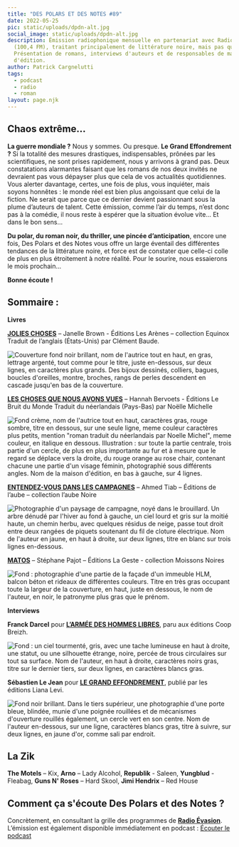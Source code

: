 ```yaml
---
title: "DES POLARS ET DES NOTES #89"
date: 2022-05-25
pic: static/uploads/dpdn-alt.jpg
social_image: static/uploads/dpdn-alt.jpg
description: Émission radiophonique mensuelle en partenariat avec Radio Évasion
  (100,4 FM), traitant principalement de littérature noire, mais pas que...
  Présentation de romans, interviews d'auteurs et de responsables de maisons
  d'édition.
author: Patrick Cargnelutti
tags:
  - podcast
  - radio
  - roman
layout: page.njk
---
```

## Chaos extrême...

**La guerre mondiale ?** Nous y sommes. Ou presque. **Le Grand Effondrement ?** Si la totalité des mesures drastiques, indispensables, prônées par les scientifiques, ne sont prises rapidement, nous y arrivons à grand pas. Deux constatations alarmantes faisant que les romans de nos deux invités ne devraient pas vous dépayser plus que cela de vos actualités quotidiennes. Vous alerter davantage, certes, une fois de plus, vous inquiéter, mais soyons honnêtes : le monde réel est bien plus angoissant que celui de la fiction. Ne serait que parce que ce dernier devient passionnant sous la plume d’auteurs de talent. 
Cette émission, comme l’air du temps, n’est donc pas à la comédie, il nous reste à espérer que la situation évolue vite... Et dans le bon sens...

**Du polar, du roman noir, du thriller, une pincée d’anticipation**, encore une fois, Des Polars et des Notes vous offre un large éventail des différentes tendances de la littérature noire, et force est de constater que celle-ci colle de plus en plus étroitement à notre réalité. 
Pour le sourire, nous essaierons le mois prochain...

**Bonne écoute !**

## Sommaire :

**Livres**

**[JOLIES CHOSES](https://www.arenes.fr/livre/jolies-choses/)** – Janelle Brown - Éditions Les Arènes – collection Equinox
Traduit de l’anglais (États-Unis) par Clément Baude.

![Couverture fond noir brillant, nom de l'autrice tout en haut, en gras, lettrage argenté, tout comme pour le titre, juste en-dessous, sur deux lignes, en caractères plus grands. Des bijoux dessinés, colliers, bagues, boucles d'oreilles, montre, broches, rangs de perles descendent en cascade jusqu'en bas de la couverture.](static/uploads/les-jolies-choses.jpeg "Jolies choses")

**[LES CHOSES QUE NOUS AVONS VUES](https://lebruitdumonde.com/livre/28)** – Hannah Bervoets - Éditions Le Bruit du Monde
Traduit du néerlandais (Pays-Bas) par Noëlle Michelle

![Fond crème, nom de l'autrice tout en haut, caractères gras, rouge sombre, titre en dessous, sur une seule ligne, meme couleur caractères plus petits, mention "roman traduit du néerlandais par Noelle Michel", meme couleur, en italique en dessous. Illustration : sur toute la partie centrale, trois partie d'un cercle, de plus en plus importante au fur et à mesure que le regard se déplace vers la droite, du rouge orange au rose chair, contenant chacune une partie d'un visage féminin, photographié sous différents angles. Nom de la maison d'édition, en bas à gauche, sur 4 lignes.](static/uploads/les-choses-que-nous-avons-vues.jpeg "Les Choses que nous avons vues")

**[ENTENDEZ-VOUS DANS LES CAMPAGNES](https://editionsdelaube.fr/catalogue_de_livres/entendez-vous-dans-les-campagnes/)** – Ahmed Tiab – Éditions de l’aube – collection l’aube Noire

![Photographie d'un paysage de campagne, noyé dans le brouillard. Un arbre dénudé par l'hiver au fond à gauche, un ciel lourd et gris sur la moitié haute, un chemin herbu, avec quelques résidus de neige, passe tout droit entre deux rangées de piquets soutenant du fil de cloture électrique. Nom de l'auteur en jaune, en haut à droite, sur deux lignes, titre en blanc sur trois lignes en-dessous.](static/uploads/entendez-vous-dans-les-campagnes.jpeg "Entendez-vous dans les campagnes")

**[MATOS](http://www.gesteditions.com/moissons-noires/matos)** – Stéphane Pajot – Éditions La Geste - collection Moissons Noires

![Fond : photographie d'une partie de la façade d'un immeuble HLM, balcon béton et rideaux de différentes couleurs. Titre en très gras occupant toute la largeur de la couverture, en haut, juste en dessous, le nom de l'auteur, en noir, le patronyme plus gras que le prénom.](static/uploads/matos.jpeg "Matos")

**Interviews**

**Franck Darcel** pour **[L’ARMÉE DES HOMMES LIBRES](https://www.coop-breizh.fr/10694-larmee-des-hommes-libres-9782843469404.html)**, paru aux éditions Coop Breizh.

![Fond : un ciel tourmenté, gris, avec une tache lumineuse en haut à droite, une statut, ou une silhouette étrange, noire, percée de trous circulaires sur tout sa surface. Nom de l'auteur, en haut à droite, caractères noirs gras, titre sur le dernier tiers, sur deux lignes, en caractères blancs gras.](static/uploads/l-armée-des-hommes-libres.jpeg "L'Armée des hommes libres")

**Sébastien Le Jean** pour **[LE GRAND EFFONDREMENT](https://www.lianalevi.fr/catalogue/le-grand-effondrement/)**, publié par les éditions Liana Levi.

![Fond noir brillant. Dans le tiers supérieur, une photographie d'une porte bleue, blindée, munie d'une poignée rouillées et de mécanismes d'ouverture rouillés également, un cercle vert en son centre. Nom de l'auteur en-dessous, sur une ligne, caractères blancs gras, titre à suivre, sur deux lignes, en jaune d'or, comme sali par endroit.](static/uploads/le-grand-effondrement.jpeg "Le Grand effondrement")

## **La Zik**

**The Motels** – Kix, **Arno** – Lady Alcohol, **Republik** - Saleen, **Yungblud** - Fleabag, **Guns N' Roses** – Hard Skool, **Jimi Hendrix** – Red House

## Comment ça s'écoute Des Polars et des Notes ?

Concrètement, en consultant la grille des programmes de **[Radio Évasion](https://www.radioevasion.net/)**. L’émission est également disponible immédiatement en podcast :
[Écouter le podcast](https://www.radioevasion.net/2022/05/25/des-polars-et-des-notes-89-chaos-extreme/)